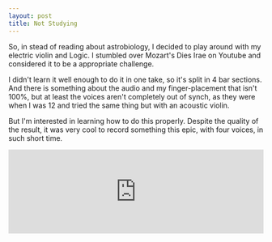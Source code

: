 ```yaml
---
layout: post
title: Not Studying
---
```


So, in stead of reading about astrobiology, I decided to play around with my electric violin and Logic. I stumbled over Mozart's Dies Irae on Youtube and considered it to be a appropriate challenge.

I didn't learn it well enough to do it in one take, so it's split in 4 bar sections. And there is something about the audio and my finger-placement that isn't 100%, but at least the voices aren't completely out of synch, as they were when I was 12 and tried the same thing but with an acoustic violin.

But I'm interested in learning how to do this properly. Despite the quality of the result, it was very cool to record something this epic, with four voices, in such short time. 

<iframe width="100%" height="166" scrolling="no" frameborder="no" src="https://w.soundcloud.com/player/?url=https%3A//api.soundcloud.com/tracks/200490751&amp;color=ff5500&amp;auto_play=false&amp;hide_related=false&amp;show_comments=true&amp;show_user=true&amp;show_reposts=false"></iframe>

